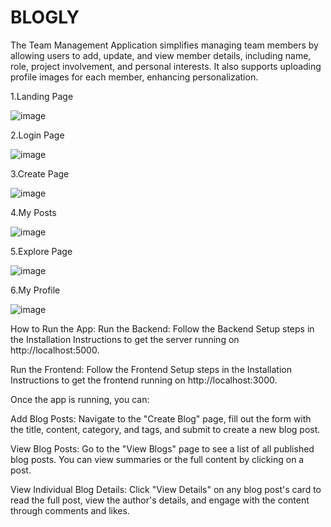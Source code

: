 # BLOGLY

The Team Management Application simplifies managing team members by allowing users to add, update, and view member details, including name, role, project involvement, and personal interests. It also supports uploading profile images for each member, enhancing personalization.

1.Landing Page

![image](https://github.com/user-attachments/assets/eae743db-20e5-4bf9-8a83-5c9b20b0be87)

2.Login Page

![image](https://github.com/user-attachments/assets/d30447c4-431b-45ae-8008-4f8ec51afd6f)

3.Create Page

![image](https://github.com/user-attachments/assets/96604e1b-46d4-4d2c-89da-745f86f2758b)

4.My Posts

![image](https://github.com/user-attachments/assets/2b9eb772-9ad1-48b0-91b9-813f4c72ae6e)

5.Explore Page

![image](https://github.com/user-attachments/assets/3b35e837-263e-4754-97b9-aa3b6501c0cb)

6.My Profile

![image](https://github.com/user-attachments/assets/72f47907-0c7a-474d-8bef-c68120bb945e)

How to Run the App:
Run the Backend:
Follow the Backend Setup steps in the Installation Instructions to get the server running on http://localhost:5000.

Run the Frontend:
Follow the Frontend Setup steps in the Installation Instructions to get the frontend running on http://localhost:3000.

Once the app is running, you can:

Add Blog Posts: Navigate to the "Create Blog" page, fill out the form with the title, content, category, and tags, and submit to create a new blog post.

View Blog Posts: Go to the "View Blogs" page to see a list of all published blog posts. You can view summaries or the full content by clicking on a post.

View Individual Blog Details: Click "View Details" on any blog post's card to read the full post, view the author's details, and engage with the content through comments and likes.

